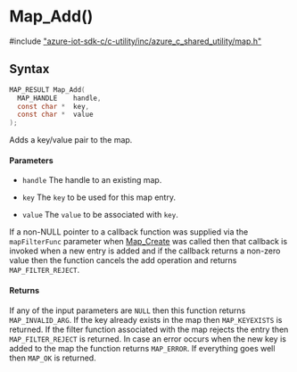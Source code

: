 # Map_Add()

\#include ["azure-iot-sdk-c/c-utility/inc/azure_c_shared_utility/map.h"](../iot-c-ref-map-h.md)  

## Syntax

```C
MAP_RESULT Map_Add(
  MAP_HANDLE    handle,
  const char *  key,
  const char *  value
);

```

Adds a key/value pair to the map.

#### Parameters
* `handle` The handle to an existing map. 

* `key` The `key` to be used for this map entry. 

* `value` The `value` to be associated with `key`.

If a non-NULL pointer to a callback function was supplied via the `mapFilterFunc` parameter when [Map_Create](#map_8h_1a76142fc262744d64715a597eac0ed9ff) was called then that callback is invoked when a new entry is added and if the callback returns a non-zero value then the function cancels the add operation and returns `MAP_FILTER_REJECT`.

#### Returns
If any of the input parameters are `NULL` then this function returns `MAP_INVALID_ARG`. If the key already exists in the map then `MAP_KEYEXISTS` is returned. If the filter function associated with the map rejects the entry then `MAP_FILTER_REJECT` is returned. In case an error occurs when the new key is added to the map the function returns `MAP_ERROR`. If everything goes well then `MAP_OK` is returned.

